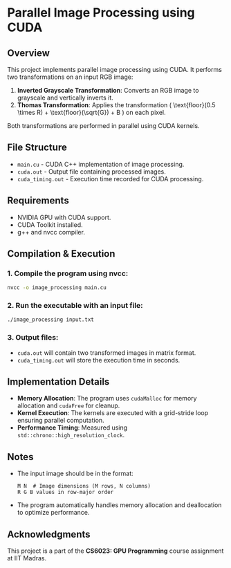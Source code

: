 # 
# Parallel Image Processing using CUDA

## Overview
This project implements parallel image processing using CUDA. It performs two transformations on an input RGB image:

1. **Inverted Grayscale Transformation**: Converts an RGB image to grayscale and vertically inverts it.
2. **Thomas Transformation**: Applies the transformation \( \text{floor}(0.5 \times R) + \text{floor}(\sqrt{G}) + B \) on each pixel.

Both transformations are performed in parallel using CUDA kernels.

## File Structure
- `main.cu` - CUDA C++ implementation of image processing.
- `cuda.out` - Output file containing processed images.
- `cuda_timing.out` - Execution time recorded for CUDA processing.

## Requirements
- NVIDIA GPU with CUDA support.
- CUDA Toolkit installed.
- g++ and nvcc compiler.

## Compilation & Execution
### 1. Compile the program using nvcc:
```sh
nvcc -o image_processing main.cu
```

### 2. Run the executable with an input file:
```sh
./image_processing input.txt
```

### 3. Output files:
- `cuda.out` will contain two transformed images in matrix format.
- `cuda_timing.out` will store the execution time in seconds.

## Implementation Details
- **Memory Allocation**: The program uses `cudaMalloc` for memory allocation and `cudaFree` for cleanup.
- **Kernel Execution**: The kernels are executed with a grid-stride loop ensuring parallel computation.
- **Performance Timing**: Measured using `std::chrono::high_resolution_clock`.

## Notes
- The input image should be in the format:
  ```
  M N  # Image dimensions (M rows, N columns)
  R G B values in row-major order
  ```
- The program automatically handles memory allocation and deallocation to optimize performance.

## Acknowledgments
This project is a part of the **CS6023: GPU Programming** course assignment at IIT Madras.